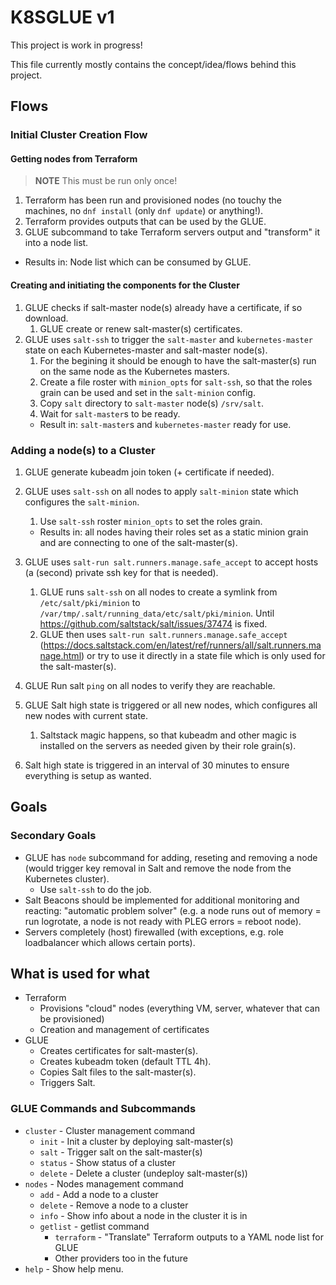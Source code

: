 # K8SGLUE v1
This project is work in progress!

This file currently mostly contains the concept/idea/flows behind this project.

## Flows
### Initial Cluster Creation Flow
#### Getting nodes from Terraform

> **NOTE** This must be run only once!

1. Terraform has been run and provisioned nodes (no touchy the machines, no `dnf install` (only `dnf update`) or anything!).
1. Terraform provides outputs that can be used by the GLUE.
1. GLUE subcommand to take Terraform servers output and "transform" it into a node list.
* Results in: Node list which can be consumed by GLUE.

#### Creating and initiating the components for the Cluster

1. GLUE checks if salt-master node(s) already have a certificate, if so download.
    1. GLUE create or renew salt-master(s) certificates.
1. GLUE uses `salt-ssh` to trigger the `salt-master` and `kubernetes-master` state on each Kubernetes-master and salt-master node(s).
    1. For the begining it should be enough to have the salt-master(s) run on the same node as the Kubernetes masters.
    1. Create a file roster with `minion_opts` for `salt-ssh`, so that the roles grain can be used and set in the `salt-minion` config.
    1. Copy `salt` directory to `salt-master` node(s) `/srv/salt`.
    1. Wait for `salt-master`s to be ready.
    * Result in: `salt-master`s and `kubernetes-master` ready for use.

### Adding a node(s) to a Cluster

1. GLUE generate kubeadm join token (+ certificate if needed).
1. GLUE uses `salt-ssh` on all nodes to apply `salt-minion` state which configures the `salt-minion`.
    1. Use `salt-ssh` roster `minion_opts` to set the roles grain.
    * Results in: all nodes having their roles set as a static minion grain and are connecting to one of the salt-master(s).

1. GLUE uses `salt-run salt.runners.manage.safe_accept` to accept hosts (a (second) private ssh key for that is needed).
    1. GLUE runs `salt-ssh` on all nodes to create a symlink from `/etc/salt/pki/minion` to `/var/tmp/.salt/running_data/etc/salt/pki/minion`. Until https://github.com/saltstack/salt/issues/37474 is fixed.
    1. GLUE then uses `salt-run salt.runners.manage.safe_accept` (https://docs.saltstack.com/en/latest/ref/runners/all/salt.runners.manage.html) or try to use it directly in a state file which is only used for the salt-master(s).

1. GLUE Run salt `ping` on all nodes to verify they are reachable.
1. GLUE Salt high state is triggered or all new nodes, which configures all new nodes with current state.
    1. Saltstack magic happens, so that kubeadm and other magic is installed on the servers as needed given by their role grain(s).

1. Salt high state is triggered in an interval of 30 minutes to ensure everything is setup as wanted.

## Goals
### Secondary Goals
* GLUE has `node` subcommand for adding, reseting and removing a node (would trigger key removal in Salt and remove the node from the Kubernetes cluster).
    * Use `salt-ssh` to do the job.
* Salt Beacons should be implemented for additional monitoring and reacting: "automatic problem solver" (e.g. a node runs out of memory = run logrotate, a node is not ready with PLEG errors = reboot node).
* Servers completely (host) firewalled (with exceptions, e.g. role loadbalancer which allows certain ports).

## What is used for what
* Terraform
    * Provisions "cloud" nodes (everything VM, server, whatever that can be provisioned)
    * Creation and management of certificates
* GLUE
    * Creates certificates for salt-master(s).
    * Creates kubeadm token (default TTL 4h).
    * Copies Salt files to the salt-master(s).
    * Triggers Salt.

### GLUE Commands and Subcommands
* `cluster` - Cluster management command
    * `init` - Init a cluster by deploying salt-master(s)
    * `salt` - Trigger salt on the salt-master(s)
    * `status` - Show status of a cluster
    * `delete` - Delete a cluster (undeploy salt-master(s))
* `nodes` - Nodes management command
    * `add` - Add a node to a cluster
    * `delete` - Remove a node to a cluster
    * `info` - Show info about a node in the cluster it is in
    * `getlist` - getlist command
        * `terraform` - "Translate" Terraform outputs to a YAML node list for GLUE
        * Other providers too in the future
* `help` - Show help menu.
